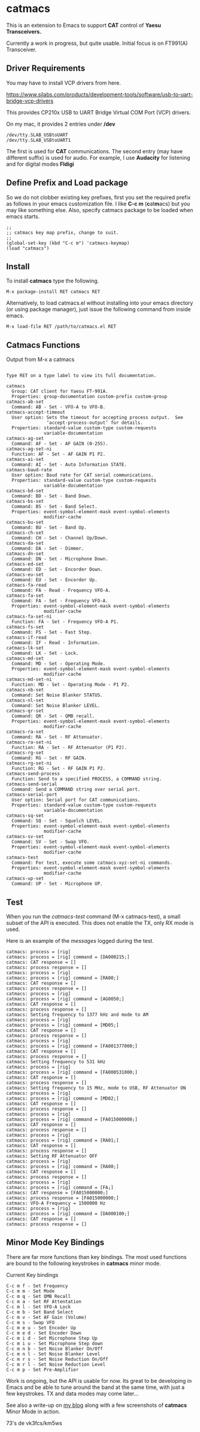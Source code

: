 catmacs
=======

This is an extension to Emacs to support **CAT** control of **Yaesu Transceivers.**

Currently a work in progress, but quite usable. Initial focus is on FT991(A) Transceiver.

Driver Requirements
-------------------
You may have to install VCP drivers from here.

https://www.silabs.com/products/development-tools/software/usb-to-uart-bridge-vcp-drivers

This provides CP210x USB to UART Bridge Virtual COM Port (VCP) drivers.

On my mac, it provides 2 entries under **/dev**

```
/dev/tty.SLAB_USBtoUART
/dev/tty.SLAB_USBtoUART1
```

The first is used for **CAT** communications. The second entry (may have
different suffix) is used for audio. For example, I use **Audacity** for
listening and for digital modes **Fldigi**

Define Prefix and Load package
------------------------------

So we do not clobber existing key prefixes, first you set the required prefix as follows
in your emacs customization file. I like **C-c m** (**c**at**m**acs) but you may like something else.
Also, specify catmacs package to be loaded when emacs starts.

``` text
;;
;; catmacs key map prefix, change to suit.
;;
(global-set-key (kbd "C-c m") 'catmacs-keymap)
(load "catmacs")
```



Install
-------

To install **catmacs** type the following.

``` text
M-x package-install RET catmacs RET
```

Alternatively, to load catmacs.el without installing into your emacs directory (or using package manager), just issue the following command from inside emacs.

``` text
M-x load-file RET /path/to/catmacs.el RET
```

Catmacs Functions
-----------------

Output from M-x a catmacs

```

Type RET on a type label to view its full documentation.

catmacs
  Group: CAT client for Yaesu FT-991A.
  Properties: group-documentation custom-prefix custom-group
catmacs-ab-set
  Command: AB - Set - VFO-A to VFO-B.
catmacs-accept-timeout
  User option: Sets the timeout for accepting process output.  See
               ‘accept-process-output’ for details.
  Properties: standard-value custom-type custom-requests
              variable-documentation
catmacs-ag-set
  Command: AF - Set - AF GAIN (0-255).
catmacs-ag-set-ni
  Function: AF - Set - AF GAIN P1 P2.
catmacs-ai-set
  Command: AI - Set - Auto Information STATE.
catmacs-baud-rate
  User option: Baud rate for CAT serial communications.
  Properties: standard-value custom-type custom-requests
              variable-documentation
catmacs-bd-set
  Command: BD - Set - Band Down.
catmacs-bs-set
  Command: BS - Set - Band Select.
  Properties: event-symbol-element-mask event-symbol-elements
              modifier-cache
catmacs-bu-set
  Command: BU - Set - Band Up.
catmacs-ch-set
  Command: CH - Set - Channel Up/Down.
catmacs-da-set
  Command: DA - Set - Dimmer.
catmacs-dn-set
  Command: DN - Set - Microphone Down.
catmacs-ed-set
  Command: ED - Set - Encorder Down.
catmacs-eu-set
  Command: EU - Set - Encorder Up.
catmacs-fa-read
  Command: FA - Read - Frequency VFO-A.
catmacs-fa-set
  Command: FA - Set - Frequency VFO-A.
  Properties: event-symbol-element-mask event-symbol-elements
              modifier-cache
catmacs-fa-set-ni
  Function: FA - Set - Frequency VFO-A P1.
catmacs-fs-set
  Command: FS - Set - Fast Step.
catmacs-if-read
  Command: IF - Read - Information.
catmacs-lk-set
  Command: LK - Set - Lock.
catmacs-md-set
  Command: MD - Set - Operating Mode.
  Properties: event-symbol-element-mask event-symbol-elements
              modifier-cache
catmacs-md-set-ni
  Function: MD - Set - Operating Mode - P1 P2.
catmacs-nb-set
  Command: Set Noise Blanker STATUS.
catmacs-nl-set
  Command: Set Noise Blanker LEVEL.
catmacs-qr-set
  Command: QR - Set - QMB recall.
  Properties: event-symbol-element-mask event-symbol-elements
              modifier-cache
catmacs-ra-set
  Command: RA - Set - RF Attenuator.
catmacs-ra-set-ni
  Function: RA - Set - RF Attenuator (P1 P2).
catmacs-rg-set
  Command: RG - Set - RF GAIN.
catmacs-rg-set-ni
  Function: RG - Set - RF GAIN P1 P2.
catmacs-send-process
  Function: Send to a specified PROCESS, a COMMAND string.
catmacs-send-serial
  Command: Send a COMMAND string over serial port.
catmacs-serial-port
  User option: Serial port for CAT communications.
  Properties: standard-value custom-type custom-requests
              variable-documentation
catmacs-sq-set
  Command: SQ - Set - Squelch LEVEL.
  Properties: event-symbol-element-mask event-symbol-elements
              modifier-cache
catmacs-sv-set
  Command: SV - Set - Swap VFO.
  Properties: event-symbol-element-mask event-symbol-elements
              modifier-cache
catmacs-test
  Command: For test, execute some catmacs-xyz-set-ni commands.
  Properties: event-symbol-element-mask event-symbol-elements
              modifier-cache
catmacs-up-set
  Command: UP - Set - Microphone UP.

```

Test
----
When you run the *catmacs-test* command (M-x catmacs-test), a small subset of
the API is executed. This does not enable the TX, only RX mode is used.

Here is an example of the *messages* logged during the test.

```
catmacs: process = [rig]
catmacs: process = [rig] command = [DA000215;]
catmacs: CAT response = []
catmacs: process response = []
catmacs: process = [rig]
catmacs: process = [rig] command = [RA00;]
catmacs: CAT response = []
catmacs: process response = []
catmacs: process = [rig]
catmacs: process = [rig] command = [AG0050;]
catmacs: CAT response = []
catmacs: process response = []
catmacs: Setting frequency to 1377 kHz and mode to AM
catmacs: process = [rig]
catmacs: process = [rig] command = [MD05;]
catmacs: CAT response = []
catmacs: process response = []
catmacs: process = [rig]
catmacs: process = [rig] command = [FA001377000;]
catmacs: CAT response = []
catmacs: process response = []
catmacs: Setting frequency to 531 kHz
catmacs: process = [rig]
catmacs: process = [rig] command = [FA000531000;]
catmacs: CAT response = []
catmacs: process response = []
catmacs: Setting frequency to 15 MHz, mode to USB, RF Attenuator ON
catmacs: process = [rig]
catmacs: process = [rig] command = [MD02;]
catmacs: CAT response = []
catmacs: process response = []
catmacs: process = [rig]
catmacs: process = [rig] command = [FA015000000;]
catmacs: CAT response = []
catmacs: process response = []
catmacs: process = [rig]
catmacs: process = [rig] command = [RA01;]
catmacs: CAT response = []
catmacs: process response = []
catmacs: Setting RF Attenuator OFF
catmacs: process = [rig]
catmacs: process = [rig] command = [RA00;]
catmacs: CAT response = []
catmacs: process response = []
catmacs: process = [rig]
catmacs: process = [rig] command = [FA;]
catmacs: CAT response = [FA015000000;]
catmacs: process response = [FA015000000;]
catmacs: VFO-A Frequency = 1500000 Hz
catmacs: process = [rig]
catmacs: process = [rig] command = [DA000100;]
catmacs: CAT response = []
catmacs: process response = []

```


Minor Mode Key Bindings
-----------------------

There are far more functions than key bindings. The most used functions are
bound to the following keystrokes in **catmacs** minor mode.

Current Key bindings

    C-c m f - Set Frequency
    C-c m m - Set Mode
    C-c m q - Set QMB Recall
    C-c m a - Set RF Attentation
    C-c m l - Set VFO-A Lock
    C-c m b - Set Band Select
    C-c m v - Set AF Gain (Volume)
    C-c m s - Swap VFO
    C-c m e u - Set Encoder Up
    C-c m e d - Set Encoder Down
    C-c m i d - Set Microphone Step Up
    C-c m i u - Set Microphone Step down
    C-c m n b - Set Noise Blanker On/Off
    C-c m n l - Set Noise Blanker Level
    C-c m r s - Set Noise Reduction On/Off
    C-c m r l - Set Noise Reduction Level
    C-c m p - Set Pre-Amplifier



Work is ongoing, but the API is usable for now. Its great to be developing in
Emacs and be able to tune around the band at the same time, with just a few
keystrokes. TX and data modes may come later...

See also a write-up on [my blog](https://singletonresearch.com/2017/08/07/yaesu-ft-991a-cat-control-using-emacs-lisp/) along with
a few screenshots of **catmacs** Minor Mode in action.

73's de vk3fcs/km5ws

